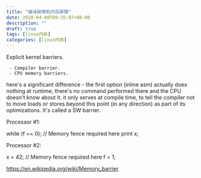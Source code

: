 ```yaml
---
title: "编译屏障和内存屏障"
date: 2020-04-08T09:35:07+08:00
description: ""
draft: true
tags: [linux内核]
categories: [linux内核]
---
```

Explicit kernel barriers.

     - Compiler barrier.
     - CPU memory barriers.

here's a significant difference - the first option (inline asm) actually does nothing at runtime, there's no command performed there and the CPU doesn't know about it. it only serves at compile time, to tell the compiler not to move loads or stores beyond this point (in any direction) as part of its optimizations. It's called a SW barrier.



Processor #1:

 while (f == 0);
 // Memory fence required here
 print x;

Processor #2:

 x = 42;
 // Memory fence required here
 f = 1;
 
https://en.wikipedia.org/wiki/Memory_barrier